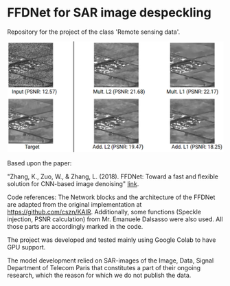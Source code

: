 # FFDNet for SAR image despeckling
Repository for the project of the class 'Remote sensing data'. 

![example image](example.png)

Based upon the paper: 

"Zhang, K., Zuo, W., & Zhang, L. (2018). FFDNet: Toward a fast and flexible solution for CNN-based image denoising" [link](https://arxiv.org/abs/1710.04026).

Code references: The Network blocks and the architecture of the FFDNet are adapted from the original implementation at https://github.com/cszn/KAIR. Additionally, some functions (Speckle injection, PSNR calculation) from Mr. Emanuele Dalsasso were also used. All those parts are accordingly marked in the code.

The project was developed and tested mainly using Google Colab to have GPU support.

The model development relied on SAR-images of the Image, Data, Signal Department of Telecom Paris that constitutes a part of their ongoing research, which the reason for which we do not publish the data.
